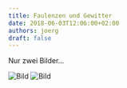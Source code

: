```yaml
---
title: Faulenzen und Gewitter
date: 2018-06-03T12:06:00+02:00
authors: joerg
draft: false
---
```


Nur zwei Bilder...

![Bild](/images/OI000396.jpg	"Bild")
![Bild](/images/OI000397.jpg	"Bild")

